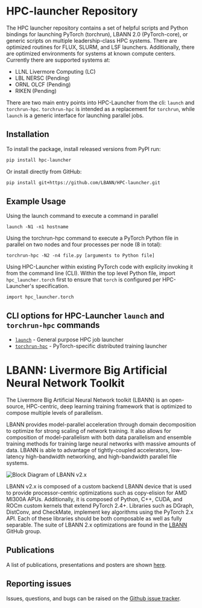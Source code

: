# HPC-launcher Repository

The HPC launcher repository contains a set of helpful scripts and
Python bindings for launching PyTorch (torchrun), LBANN 2.0
(PyTorch-core), or generic scripts on multiple leadership-class HPC
systems.  There are optimized routines for FLUX, SLURM, and LSF
launchers.  Additionally, there are optimized environments for systems
at known compute centers.  Currently there are supported systems at:
 - LLNL Livermore Computing (LC)
 - LBL NERSC (Pending)
 - ORNL OLCF (Pending)
 - RIKEN (Pending)

There are two main entry points into HPC-Launcher from the cli:
`launch` and `torchrun-hpc`.  `torchrun-hpc` is intended as a
replacement for `torchrun`, while `launch` is a generic interface for
launching parallel jobs.

## Installation

To install the package, install released versions from PyPI run:
```bash
pip install hpc-launcher
```

Or install directly from GitHub:
```bash
pip install git+https://github.com/LBANN/HPC-launcher.git
```

## Example Usage

Using the launch command to execute a command in parallel
```
launch -N1 -n1 hostname
```

Using the torchrun-hpc command to execute a PyTorch Python file in parallel on two nodes and four processes per node (8 in total):
```
torchrun-hpc -N2 -n4 file.py [arguments to Python file]
```

Using HPC-Launcher within existing PyTorch code with explicity invoking it from the command line (CLI).  Within the top level Python file, import `hpc_launcher.torch` first to ensure that `torch` is configured per HPC-Launcher's specification.
```
import hpc_launcher.torch
```

## CLI options for HPC-Launcher `launch` and `torchrun-hpc` commands

- [`launch`](./launch_cli.md) - General purpose HPC job launcher
- [`torchrun-hpc`](./torchrun-hpc_cli.md) - PyTorch-specific distributed training launcher

# LBANN: Livermore Big Artificial Neural Network Toolkit

The Livermore Big Artificial Neural Network toolkit (LBANN) is an
open-source, HPC-centric, deep learning training framework that is
optimized to compose multiple levels of parallelism.

LBANN provides model-parallel acceleration through domain
decomposition to optimize for strong scaling of network training.  It
also allows for composition of model-parallelism with both data
parallelism and ensemble training methods for training large neural
networks with massive amounts of data.  LBANN is able to advantage of
tightly-coupled accelerators, low-latency high-bandwidth networking,
and high-bandwidth parallel file systems.

![Block Diagram of LBANN v2.x](LBANN_2.0_Block_Diagram.png "Block
Diagram of LBANN v2.x architecture")

LBANN v2.x is composed of a custom backend LBANN device that is used
to provide processor-centric optimizations such as copy-elision for
AMD MI300A APUs.  Additionally, it is composed of Python, C++, CUDA,
and ROCm custom kernels that extend PyTorch 2.4+.  Libraries such as
DGraph, DistConv, and CheckMate, implement key algorithms using the
PyTorch 2.x API.  Each of these libraries should be both composable as
well as fully separable.  The suite of LBANN 2.x optimizations are
found in the [LBANN](https://github.com/orgs/LBANN/repositories)
GitHub group.

## Publications

A list of publications, presentations and posters are shown
[here](https://lbann.readthedocs.io/en/latest/publications.html).

## Reporting issues
Issues, questions, and bugs can be raised on the [Github issue
tracker](https://github.com/LBANN/HPC-launcher/issues).
